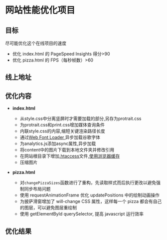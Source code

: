 
# 网站性能优化项目
## 目标
尽可能优化这个在线项目的速度

- 优化 index.html 的 PageSpeed Insights 得分>90
- 优化 pizza.html 的 FPS（每秒帧数）>60

## 线上地址

## 优化内容
- **index.html**
    - 从style.css中分离竖屏时才需要加载的部分,另存为protrait.css
    - 为protrait.css和print.css增加媒体查询条件
    - 内联style.css的内容,缩短关键渲染路径长度
    - 通过[Web Font Loader ](https://www.lockedowndesign.com/load-google-fonts-asynchronously-for-page-speed/)异步加载谷歌字体
    - 为analytics.js添加async属性,异步加载
    - 将content中的图片下载到本地文件夹并修改引用
    - 在网站根目录下增加[.htaccess](http://httpd.apache.org/docs/2.2/howto/htaccess.html)文件,[使用浏览器缓存](https://developers.google.com/speed/docs/insights/LeverageBrowserCaching)
    - 压缩图片

-  **pizza.html**
    -  对`changePizzaSizes`函数进行了重构，先读取样式而后执行更改以避免强制同步布局问题
    -  使用 requestAnimationFrame 优化 updatePositions 中的绘制动画操作
    -  为披萨滑窗增加了 will-change CSS 属性，这样每一个 pizza 都会有自己的图层，可以避免图层重绘制
    -  使用 getElementById  querySelector, 提高 javascript 运行效率

## 优化结果
